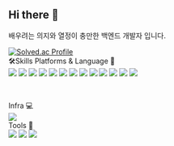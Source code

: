 
## Hi there 👋
배우려는 의지와 열정이 충만한 백엔드 개발자 입니다.


[![Solved.ac Profile](http://mazassumnida.wtf/api/generate_badge?boj=back12)](https://solved.ac/back12)<br/>
🛠Skills
Platforms & Language 🌱
<br>
<img src="https://img.shields.io/badge/html5-E34F26?style=for-the-badge&logo=html5&logoColor=white"/> <img src="https://img.shields.io/badge/css-1572B6?style=for-the-badge&logo=css3&logoColor=white"/> <img src="https://img.shields.io/badge/javascript-F7DF1E?style=for-the-badge&logo=javascript&logoColor=black"/> <img src="https://img.shields.io/badge/vue.js-4FC08D?style=for-the-badge&logo=vue.js&logoColor=white"/> <img src="https://img.shields.io/badge/springboot-6DB33F?style=for-the-badge&logo=springboot&logoColor=white"/> 
<img src="https://img.shields.io/badge/github-181717?style=for-the-badge&logo=github&logoColor=white"/> <img src="https://img.shields.io/badge/git-F05032?style=for-the-badge&logo=git&logoColor=white"/> <img src="https://img.shields.io/badge/oracle-F80000?style=for-the-badge&logo=oracle&logoColor=white"> <img src="https://img.shields.io/badge/bootstrap-7952B3?style=for-the-badge&logo=bootstrap&logoColor=white"> <img src="https://img.shields.io/badge/amazonaws-232F3E?style=for-the-badge&logo=amazonaws&logoColor=white"> <img src="https://img.shields.io/badge/java-007396?style=for-the-badge&logo=OpenJDK&logoColor=white"> <img src="https://img.shields.io/badge/Redis-DC382D?style=for-the-badge&logo=Redis&logoColor=white"> <img src="https://img.shields.io/badge/nginx-%23009639.svg?style=for-the-badge&logo=nginx&logoColor=white">

<br>

Infra 💻<br>
<img src="https://img.shields.io/badge/Oracle-#F80000?style=flat&logo=Oracle&logoColor=white"/><br>
Tools 🔩<br>
<img src="https://img.shields.io/badge/IntelliJ IDEA-000000?style=flat&logo=Spring&logoColor=white"/>
<img src="https://img.shields.io/badge/Git-#F05032?style=flat&logo=Git&logoColor=white"/>
<img src="https://img.shields.io/badge/GitHub-#181717?style=flat&logo=GitHub&logoColor=white"/>
